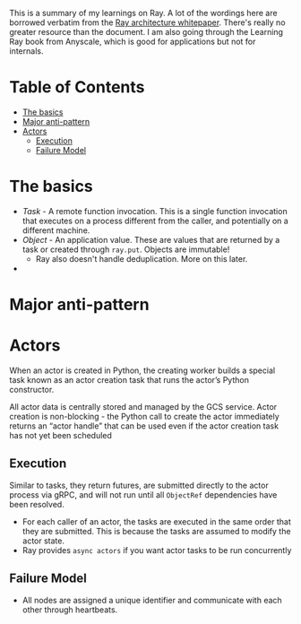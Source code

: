This is a summary of my learnings on Ray. A lot of the wordings here are borrowed verbatim from the [Ray architecture whitepaper](https://docs.google.com/document/d/1tBw9A4j62ruI5omIJbMxly-la5w4q_TjyJgJL_jN2fI/preview). There's really no greater resource than the document. I am also going through the Learning Ray book from Anyscale, which is good for applications but not for internals.

# Table of Contents

<!-- toc -->

- [The basics](#the-basics)
- [Major anti-pattern](#major-anti-pattern)
- [Actors](#actors)
  * [Execution](#execution)
  * [Failure Model](#failure-model)

<!-- tocstop -->

# The basics
- *Task* - A remote function invocation. This is a single function invocation that executes on a process different from the caller, and potentially on a different machine. 
- *Object* - An application value. These are values that are returned by a task or created through `ray.put`. Objects are immutable! 
    - Ray also doesn't handle deduplication. More on this later.
- 
# Major anti-pattern

# Actors
When an actor is created in Python, the creating worker builds a special task known as an actor creation task that runs the actor’s Python constructor.

All actor data is centrally stored and managed by the GCS service. 
Actor creation is non-blocking - the Python call to create the actor immediately returns an “actor handle” that can be used even if the actor creation task has not yet been scheduled

## Execution
Similar to tasks, they return futures, are submitted directly to the actor process via gRPC, and will not run until all `ObjectRef` dependencies have been resolved. 
- For each caller of an actor, the tasks are executed in the same order that they are submitted. This is because the tasks are assumed to modify the actor state.
- Ray provides `async actors` if you want actor tasks to be run concurrently

## Failure Model
- All nodes are assigned a unique identifier and communicate with each other through heartbeats.